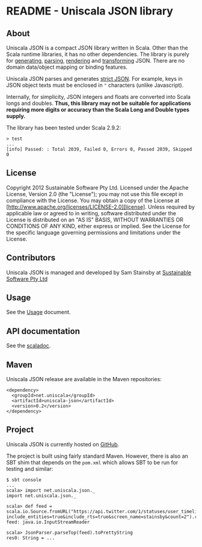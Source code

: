 # README - Uniscala JSON library

## About

Uniscala JSON is a compact JSON library written in Scala. Other 
than the Scala runtime libraries, it has no other dependencies. The library 
is purely for [generating](#Generating), [parsing](#Parsing), 
[rendering](#Rendering) and [transforming](#Transforming) JSON.
There are no domain data/object mapping or binding features.

Uniscala JSON parses and generates [strict JSON][json]. For example, keys 
in JSON object texts must be enclosed in `"` characters (unlike Javascript).

Internally, for simplicity, JSON integers and floats are converted into 
Scala longs and doubles. **Thus, this library may not be suitable for 
applications requiring more digits or accuracy than the Scala Long and 
Double types supply.**

The library has been tested under Scala 2.9.2:

    > test
    ...
    [info] Passed: : Total 2039, Failed 0, Errors 0, Passed 2039, Skipped 0
    

## License

Copyright 2012 Sustainable Software Pty Ltd.
Licensed under the Apache License, Version 2.0 (the "License");
you may not use this file except in compliance with the License.
You may obtain a copy of the License at
[http://www.apache.org/licenses/LICENSE-2.0][license].
Unless required by applicable law or agreed to in writing, software
distributed under the License is distributed on an "AS IS" BASIS,
WITHOUT WARRANTIES OR CONDITIONS OF ANY KIND, either express or implied.
See the License for the specific language governing permissions and
limitations under the License.


## Contributors

Uniscala JSON is managed and developed by Sam Stainsby at 
[Sustainable Software Pty Ltd][ss]


## Usage

See the [Usage][ghusage] document.


## API documentation

See the [scaladoc].


## Maven

Uniscala JSON release are available in the Maven repositories:

    <dependency>
      <groupId>net.uniscala</groupId>
      <artifactId>uniscala-json</artifactId>
      <version>0.2</version>
    </dependency>


## Project

Uniscala JSON is currently hosted on [GitHub][ghproject].

The project is built using fairly standard Maven. However, there is also 
an SBT shim that depends on the `pom.xml` which allows SBT to be run for 
testing and similar:

    $ sbt console
    ...
    scala> import net.uniscala.json._
    import net.uniscala.json._
    
    scala> def feed = scala.io.Source.fromURL("https://api.twitter.com/1/statuses/user_timeline.json?include_entities=true&include_rts=true&screen_name=stainsby&count=2").reader
    feed: java.io.InputStreamReader
    
    scala> JsonParser.parseTop(feed).toPrettyString
    res0: String = ...


[ghproject]: https://github.com/stainsby/uniscala-json "Uniscala JSON on GitHub"
[ghusage]: https://github.com/stainsby/uniscala-json/wiki/Usage "Uniscala JSON library - Usage"
[json]: http://json.org/ "Introducing JSON"
[license]: http://www.apache.org/licenses/LICENSE-2.0 "Apache License Version 2.0, January 2004"
[scaladoc]: http://stainsby.github.com/uniscala-json/scaladocs/index.html "Scaladoc"
[ss]: http://sustainablesoftware.com.au/ "Sustainable Software Pty Ltd"